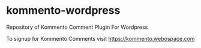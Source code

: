 # kommento-wordpress
Repository of Kommento Comment Plugin For Wordpress

To signup for Kommento Comments visit https://kommento.webospace.com


